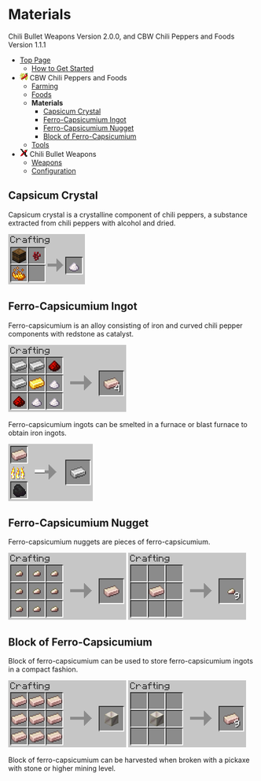 # Materials

Chili Bullet Weapons Version 2.0.0, and CBW Chili Peppers and Foods Version 1.1.1

- [Top Page](../index.html)
  - [How to Get Started](index.html)
- ![ ](../media/cpaf_icon_16.png) CBW Chili Peppers and Foods
  - [Farming](farming.html)
  - [Foods](foods.html)
  - **Materials**
    - [Capsicum Crystal](#capsicum-crystal)
    - [Ferro-Capsicumium Ingot](#ferro-capsicumium-ingot)
    - [Ferro-Capsicumium Nugget](#ferro-capsicumium-nugget)
    - [Block of Ferro-Capsicumium](#block-of-ferro-capsicumium)
  - [Tools](tools.html)
- ![ ](../media/icon_16.png) Chili Bullet Weapons
  - [Weapons](weapons.html)
  - [Configuration](config.html)

## Capsicum Crystal

Capsicum crystal is a crystalline component of chili peppers, a substance extracted from chili peppers with alcohol and dried.

![Crafting capsicum crystal](../media/item/crafting/crafting_capsicum_crystal.png)

## Ferro-Capsicumium Ingot

Ferro-capsicumium is an alloy consisting of iron and curved chili pepper components with redstone as catalyst.

![Crafting ferro-capsicumium ingots](../media/item/crafting/crafting_ferro-capsicumium_ingot.png)

Ferro-capsicumium ingots can be smelted in a furnace or blast furnace to obtain iron ingots.

![Extracting iron ingot from ferro-capsicumium ingot](../media/item/crafting/extracting_iron_ingot_in_furnace.png)

## Ferro-Capsicumium Nugget

Ferro-capsicumium nuggets are pieces of ferro-capsicumium.

![Crafting ferro-capsicumium ingot from nuggets](../media/item/crafting/crafting_ferro-capsicumium_ingot_from_nuggets.png)
![Crafting ferro-capsicumium nuggets](../media/item/crafting/crafting_ferro-capsicumium_nugget.png)

## Block of Ferro-Capsicumium

Block of ferro-capsicumium can be used to store ferro-capsicumium ingots in a compact fashion.

![Crafting block of ferro-capsicumium](../media/item/crafting/crafting_block_of_ferro-capsicumium.png)
![Crafting ferro-capsicumium ingot from block](../media/item/crafting/crafting_ferro-capsicumium_ingot_from_block.png)

Block of ferro-capsicumium can be harvested when broken with a pickaxe with stone or higher mining level.
